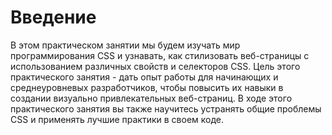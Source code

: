 # Введение

В этом практическом занятии мы будем изучать мир программирования CSS и узнавать, как стилизовать веб-страницы с использованием различных свойств и селекторов CSS. Цель этого практического занятия - дать опыт работы для начинающих и среднеуровневых разработчиков, чтобы повысить их навыки в создании визуально привлекательных веб-страниц. В ходе этого практического занятия вы также научитесь устранять общие проблемы CSS и применять лучшие практики в своем коде.
